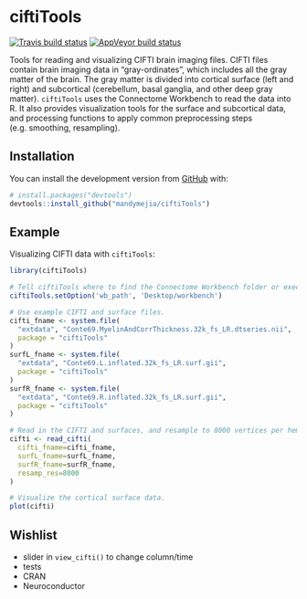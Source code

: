 
<!-- README.md is generated from README.Rmd. Please edit that file -->

# ciftiTools

<!-- badges: start -->

[![Travis build
status](https://travis-ci.com/mandymejia/ciftiTools.svg?branch=master)](https://travis-ci.com/mandymejia/ciftiTools)
[![AppVeyor build
status](https://ci.appveyor.com/api/projects/status/github/mandymejia/ciftiTools?branch=master&svg=true)](https://ci.appveyor.com/project/mandymejia/ciftiTools)
<!-- badges: end -->

Tools for reading and visualizing CIFTI brain imaging files. CIFTI files
contain brain imaging data in “gray-ordinates”, which includes all the
gray matter of the brain. The gray matter is divided into cortical
surface (left and right) and subcortical (cerebellum, basal ganglia, and
other deep gray matter). `ciftiTools` uses the Connectome Workbench to
read the data into R. It also provides visualization tools for the
surface and subcortical data, and processing functions to apply common
preprocessing steps (e.g. smoothing, resampling).

## Installation

You can install the development version from
[GitHub](https://github.com/) with:

``` r
# install.packages("devtools")
devtools::install_github("mandymejia/ciftiTools")
```

## Example

Visualizing CIFTI data with `ciftiTools`:

``` r
library(ciftiTools)

# Tell ciftiTools where to find the Connectome Workbench folder or executable.
ciftiTools.setOption('wb_path', 'Desktop/workbench')

# Use example CIFTI and surface files.
cifti_fname <- system.file(
  "extdata", "Conte69.MyelinAndCorrThickness.32k_fs_LR.dtseries.nii", 
  package = "ciftiTools"
)
surfL_fname <- system.file(
  "extdata", "Conte69.L.inflated.32k_fs_LR.surf.gii", 
  package = "ciftiTools"
)
surfR_fname <- system.file(
  "extdata", "Conte69.R.inflated.32k_fs_LR.surf.gii", 
  package = "ciftiTools"
)

# Read in the CIFTI and surfaces, and resample to 8000 vertices per hemisphere.
cifti <- read_cifti(
  cifti_fname=cifti_fname, 
  surfL_fname=surfL_fname, 
  surfR_fname=surfR_fname, 
  resamp_res=8000
)

# Visualize the cortical surface data.
plot(cifti)
```

## Wishlist

  - slider in `view_cifti()` to change column/time
  - tests
  - CRAN
  - Neuroconductor
